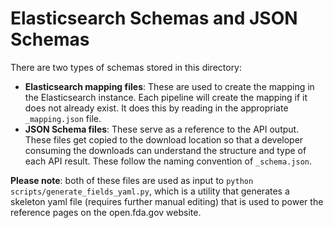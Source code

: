 # Elasticsearch Schemas and JSON Schemas
There are two types of schemas stored in this directory:
  - **Elasticsearch mapping files**: These are used to create the mapping in the Elasticsearch instance. Each pipeline will create the mapping if it does not already exist. It does this by reading in the appropriate `_mapping.json` file.
  - **JSON Schema files**: These serve as a reference to the API output. These files get copied to the download location so that a developer consuming the downloads can understand the structure and type of each API result. These follow the naming convention of `_schema.json`.
  
**Please note**: both of these files are used as input to `python scripts/generate_fields_yaml.py`, which is a utility that generates a skeleton yaml file (requires further manual editing) that is used to power the reference pages on the open.fda.gov website.


